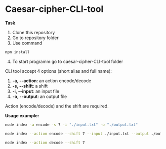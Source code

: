 # Caesar-cipher-CLI-tool

**[Task](https://github.com/rolling-scopes-school/nodejs-course-template/blob/master/TASKS.md#task-1-caesar-cipher-cli-tool)**

1. Clone this repository
2. Go to repository folder
3. Use command
```bash
npm install
```
4. To start programm go to caesar-cipher-CLI-tool folder

CLI tool accept 4 options (short alias and full name):

1. **-a, --action**: an action encode/decode
2. **-s, --shift**: a shift
3. **-i, --input**: an input file
4. **-o, --output**: an output file

Action (encode/decode) and the shift are required.

**Usage example:**

```bash
node index -a encode -s 7 -i "./input.txt" -o "./output.txt"
```

```bash
node index --action encode --shift 7 --input ./input.txt --output ./output.txt
```

```bash
node index --action decode --shift 7
```
